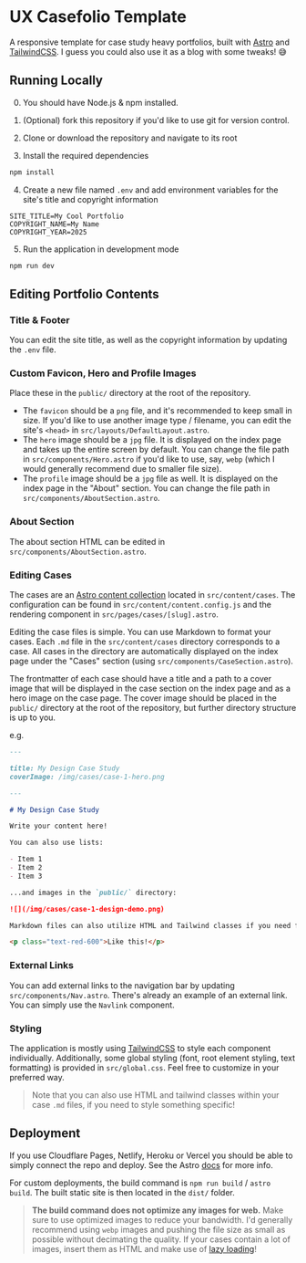 # UX Casefolio Template

A responsive template for case study heavy portfolios, built with [Astro](https://astro.build) and [TailwindCSS](https://tailwindcss.com). I guess you could also use it as a blog with some tweaks! 😅 

## Running Locally

0. You should have Node.js & npm installed.

1. (Optional) fork this repository if you'd like to use git for version control.

2. Clone or download the repository and navigate to its root

3. Install the required dependencies

```bash
npm install
```

4. Create a new file named `.env` and add environment variables for the site's title and copyright information

```env
SITE_TITLE=My Cool Portfolio
COPYRIGHT_NAME=My Name
COPYRIGHT_YEAR=2025
```

5. Run the application in development mode

```bash
npm run dev
```

## Editing Portfolio Contents

### Title & Footer

You can edit the site title, as well as the copyright information by updating the `.env` file.

### Custom Favicon, Hero and Profile Images

Place these in the `public/` directory at the root of the repository.

- The `favicon` should be a `png` file, and it's recommended to keep small in size. If you'd like to use another image type / filename, you can edit the site's `<head>` in `src/layouts/DefaultLayout.astro`.
- The `hero` image should be a `jpg` file. It is displayed on the index page and takes up the entire screen by default. You can change the file path in `src/components/Hero.astro` if you'd like to use, say, `webp` (which I would generally recommend due to smaller file size).
- The `profile` image should be a `jpg` file as well. It is displayed on the index page in the "About" section. You can change the file path in `src/components/AboutSection.astro`.

### About Section

The about section HTML can be edited in `src/components/AboutSection.astro`.

### Editing Cases

The cases are an [Astro content collection](https://docs.astro.build/en/guides/content-collections/) located in `src/content/cases`. The configuration can be found in `src/content/content.config.js` and the rendering component in `src/pages/cases/[slug].astro`.

Editing the case files is simple. You can use Markdown to format your cases. Each `.md` file in the `src/content/cases` directory corresponds to a case. All cases in the directory are automatically displayed on the index page under the "Cases" section (using `src/components/CaseSection.astro`).

The frontmatter of each case should have a title and a path to a cover image that will be displayed in the case section on the index page and as a hero image on the case page. The cover image should be placed in the `public/` directory at the root of the repository, but further directory structure is up to you.

e.g.
```md
---

title: My Design Case Study
coverImage: /img/cases/case-1-hero.png

---

# My Design Case Study

Write your content here!

You can also use lists:

- Item 1
- Item 2
- Item 3

...and images in the `public/` directory:

![](/img/cases/case-1-design-demo.png)

Markdown files can also utilize HTML and Tailwind classes if you need further customization!

<p class="text-red-600">Like this!</p>
```

### External Links

You can add external links to the navigation bar by updating `src/components/Nav.astro`. There's already an example of an external link. You can simply use the `Navlink` component.

### Styling

The application is mostly using [TailwindCSS](https://tailwindcss.com) to style each component individually. Additionally, some global styling (font, root element styling, text formatting) is provided in `src/global.css`. Feel free to customize in your preferred way. 

> Note that you can also use HTML and tailwind classes within your case `.md` files, if you need to style something specific!

## Deployment

If you use Cloudflare Pages, Netlify, Heroku or Vercel you should be able to simply connect the repo and deploy. See the Astro [docs](https://docs.astro.build/en/guides/deploy/) for more info.

For custom deployments, the build command is `npm run build` / `astro build`. The built static site is then located in the `dist/` folder.

> **The build command does not optimize any images for web.** Make sure to use optimized images to reduce your bandwidth. I'd generally recommend using `webp` images and pushing the file size as small as possible without decimating the quality. If your cases contain a lot of images, insert them as HTML and make use of [lazy loading](https://developer.mozilla.org/en-US/docs/Web/Performance/Lazy_loading#images_and_iframes)!